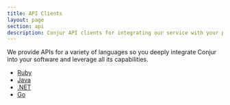 ```yaml
---
title: API Clients
layout: page
section: api
description: Conjur API clients for integrating our service with your platforms and servers.
---
```


We provide APIs for a variety of languages so you deeply integrate Conjur into your software and leverage all its capabilities.

* [Ruby](/api/conjur-api-ruby.html)
* [Java](/api/conjur-api-java.html)
* [.NET](/api/conjur-api-dotnet.html)
* [Go](/api/conjur-api-go.html)

